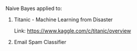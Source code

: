 Naive Bayes applied to:

1. Titanic - Machine Learning from Disaster

   Link: https://www.kaggle.com/c/titanic/overview

2. Email Spam Classifier
